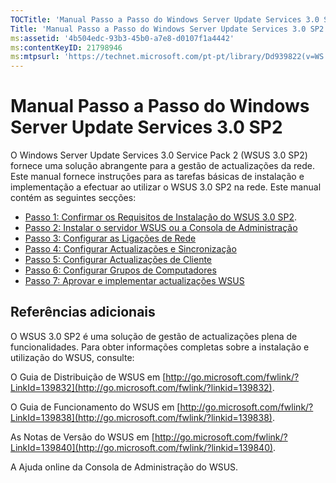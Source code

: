 ```yaml
---
TOCTitle: 'Manual Passo a Passo do Windows Server Update Services 3.0 SP2'
Title: 'Manual Passo a Passo do Windows Server Update Services 3.0 SP2'
ms:assetid: '4b504edc-93b3-45b0-a7e8-d0107f1a4442'
ms:contentKeyID: 21798946
ms:mtpsurl: 'https://technet.microsoft.com/pt-pt/library/Dd939822(v=WS.10)'
---
```


Manual Passo a Passo do Windows Server Update Services 3.0 SP2
==============================================================

O Windows Server Update Services 3.0 Service Pack 2 (WSUS 3.0 SP2) fornece uma solução abrangente para a gestão de actualizações da rede. Este manual fornece instruções para as tarefas básicas de instalação e implementação a efectuar ao utilizar o WSUS 3.0 SP2 na rede. Este manual contém as seguintes secções:

-   [Passo 1: Confirmar os Requisitos de Instalação do WSUS 3.0 SP2](https://technet.microsoft.com/ec01bd75-5def-4899-8cee-ddab827bbd83).
-   [Passo 2: Instalar o servidor WSUS ou a Consola de Administração](https://technet.microsoft.com/6db6fcb0-c55d-43b9-9b07-4040c6267759)
-   [Passo 3: Configurar as Ligações de Rede](https://technet.microsoft.com/42a144c5-f08e-4a6e-b360-47ddea77bd24)
-   [Passo 4: Configurar Actualizações e Sincronização](https://technet.microsoft.com/deeaa7e1-9b50-45cb-9537-d75f70de3405)
-   [Passo 5: Configurar Actualizações de Cliente](https://technet.microsoft.com/5ae60ead-3e94-456c-a692-c0f193ea5d5a)
-   [Passo 6: Configurar Grupos de Computadores](https://technet.microsoft.com/70518732-2179-4e41-9609-7f9999867f41)
-   [Passo 7: Aprovar e implementar actualizações WSUS](https://technet.microsoft.com/c4e58e17-d5e3-4194-8f26-b459e0c03b86)

Referências adicionais
----------------------

O WSUS 3.0 SP2 é uma solução de gestão de actualizações plena de funcionalidades. Para obter informações completas sobre a instalação e utilização do WSUS, consulte:

O Guia de Distribuição de WSUS em [http://go.microsoft.com/fwlink/?LinkId=139832](http://go.microsoft.com/fwlink/?linkid=139832).

O Guia de Funcionamento do WSUS em [http://go.microsoft.com/fwlink/?LinkId=139838](http://go.microsoft.com/fwlink/?linkid=139838).

As Notas de Versão do WSUS em [http://go.microsoft.com/fwlink/?LinkId=139840](http://go.microsoft.com/fwlink/?linkid=139840).

A Ajuda online da Consola de Administração do WSUS.
